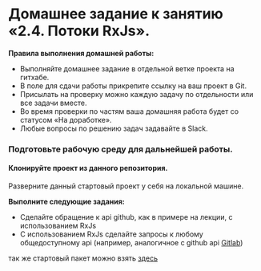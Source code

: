 # Домашнее задание к занятию «2.4. Потоки RxJs».

**Правила выполнения домашней работы:** 
* Выполняйте домашнее задание в отдельной ветке проекта на гитхабе.
* В поле для сдачи работы прикрепите ссылку на ваш проект в Git.
* Присылать на проверку можно каждую задачу по отдельности или все задачи вместе. 
* Во время проверки по частям ваша домашняя работа будет со статусом «На доработке».
* Любые вопросы по решению задач задавайте в Slack.

### Подготовьте рабочую среду для дальнейшей работы.

#### Клонируйте проект из данного репозитория.

Разверните данный стартовый проект у себя на локальной машине.

**Выполните следующие задания:**
* Сделайте обращение к api github, как в примере на лекции, с использованием RxJs
* С использованием RxJs сделайте запросы к любому общедоступному api (например, аналогичное с github api [Gitlab](https://docs.gitlab.com/ee/api/README.html#basic-usage))

так же стартовый пакет можно взять [здесь](https://github.com/denizen24/rxjs-ts-starter)
